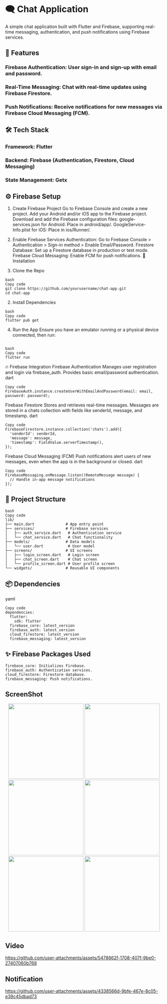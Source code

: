 # 🗨️ Chat Application
A simple chat application built with Flutter and Firebase, supporting real-time messaging, authentication, and push notifications using Firebase services.

## 🚀 Features
### Firebase Authentication: User sign-in and sign-up with email and password.
### Real-Time Messaging: Chat with real-time updates using Firebase Firestore.
### Push Notifications: Receive notifications for new messages via Firebase Cloud Messaging (FCM).

## 🛠️ Tech Stack
### Framework: Flutter
### Backend: Firebase (Authentication, Firestore, Cloud Messaging)
### State Management: Getx
## ⚙️ Firebase Setup
1. Create Firebase Project
Go to Firebase Console and create a new project.
Add your Android and/or iOS app to the Firebase project.
Download and add the Firebase configuration files:
google-services.json for Android: Place in android/app/.
GoogleService-Info.plist for iOS: Place in ios/Runner/.
2. Enable Firebase Services
Authentication: Go to Firebase Console > Authentication > Sign-in method > Enable Email/Password.
Firestore Database: Set up a Firestore database in production or test mode.
Firebase Cloud Messaging: Enable FCM for push notifications.
📝 Installation

1. Clone the Repo
```
bash
Copy code
git clone https://github.com/yourusername/chat-app.git
cd chat-app
```
2. Install Dependencies
 ```
bash
Copy code
flutter pub get
```
4. Run the App
Ensure you have an emulator running or a physical device connected, then run:
```

bash
Copy code
flutter run
```
🔥 Firebase Integration
Firebase Authentication
Manages user registration and login via firebase_auth.
Provides basic email/password authentication.
dart
```
Copy code
FirebaseAuth.instance.createUserWithEmailAndPassword(email: email, password: password);
```
Firebase Firestore
Stores and retrieves real-time messages.
Messages are stored in a chats collection with fields like senderId, message, and timestamp.
dart
```
Copy code
FirebaseFirestore.instance.collection('chats').add({
  'senderId': senderId,
  'message': message,
  'timestamp': FieldValue.serverTimestamp(),
});
```
Firebase Cloud Messaging (FCM)
Push notifications alert users of new messages, even when the app is in the background or closed.
dart
```
Copy code
FirebaseMessaging.onMessage.listen((RemoteMessage message) {
  // Handle in-app message notifications
});
```

## 📁 Project Structure
```
bash
Copy code
lib/
├── main.dart              # App entry point
├── services/              # Firebase services
│   ├── auth_service.dart   # Authentication service
│   └── chat_service.dart   # Chat functionality
├── models/                # Data models
│   └── user.dart           # User model
├── screens/               # UI screens
│   ├── login_screen.dart   # Login screen
│   ├── chat_screen.dart    # Chat screen
│   └── profile_screen.dart # User profile screen
└── widgets/               # Reusable UI components
```
## 📦 Dependencies
yaml
```
Copy code
dependencies:
  flutter:
    sdk: flutter
  firebase_core: latest_version
  firebase_auth: latest_version
  cloud_firestore: latest_version
  firebase_messaging: latest_version
```
## ✨ Firebase Packages Used
```
firebase_core: Initializes Firebase.
firebase_auth: Authentication services.
cloud_firestore: Firestore database.
firebase_messaging: Push notifications.
```

## ScreenShot

<p align='center'>
  <img src='https://github.com/user-attachments/assets/509ed966-95c2-4493-9c30-025748da3b35' width=240>
  <img src='https://github.com/user-attachments/assets/8f4fdc6a-3d0e-49c1-8a11-a6656a303bc9' width=240>
  <img src='https://github.com/user-attachments/assets/a5e8a84c-0b15-443c-abdc-0f49821288cd' width=240>
  <img src='https://github.com/user-attachments/assets/67043188-d9c6-4b8b-bdc6-1a02d8c54be0' width=240>
  <img src='https://github.com/user-attachments/assets/11647639-9cfc-4410-a510-4502f4a80ef6' width=240>
  <img src='https://github.com/user-attachments/assets/61cf4fe1-5dbd-4e8b-a55b-32c1c23548b0' width=240>


</p>

## Video

https://github.com/user-attachments/assets/5478662f-1708-407f-9be0-27407060b768

## Notification



https://github.com/user-attachments/assets/4338566d-9bfe-467e-8c05-e39c45dbad73




